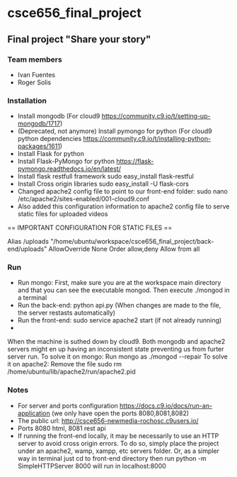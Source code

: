 # csce656_final_project

## Final project "Share your story"

### Team members

- Ivan Fuentes
- Roger Solis


### Installation

- Install mongodb (For cloud9 https://community.c9.io/t/setting-up-mongodb/1717)
- (Deprecated, not anymore) Install pymongo for python (For cloud9 python dependencies https://community.c9.io/t/installing-python-packages/1611)
- Install Flask for python
- Install Flask-PyMongo for python https://flask-pymongo.readthedocs.io/en/latest/
- Install flask restfull framework sudo easy_install flask-restful
- Install Cross origin libraries sudo easy_install -U flask-cors
- Changed apache2 config file to point to our front-end folder: sudo nano /etc/apache2/sites-enabled/001-cloud9.conf
- Also added this configuration information to apache2 config file to serve static files for uploaded videos

== IMPORTANT CONFIGURATION FOR STATIC FILES ==

</Directory>
   Alias /uploads "/home/ubuntu/workspace/csce656_final_project/back-end/uploads"
   <Directory "/home/ubuntu/workspace/csce656_final_project/back-end/uploads">
   AllowOverride None
   Order allow,deny
   Allow from all
</Directory>

### Run

- Run mongo: First, make sure you are at the workspace main directory and that you can see the executable mongod. Then execute ./mongod in a terminal
- Run the back-end: python api.py (When changes are made to the file, the server restasts automatically)
- Run the front-end: sudo service apache2 start (if not already running)
-

When the machine is suthed down by cloud9. Both mongodb and apache2 servers might en up having an inconsistent state preventing us from furter server run.
To solve it on mongo: Run mongo as ./mongod --repair
To solve it on apache2: Remove the file sudo rm /home/ubuntu/lib/apache2/run/apache2.pid

### Notes

- For server and ports configuration https://docs.c9.io/docs/run-an-application (we only have open the ports 8080,8081,8082)
- The public url: http://csce656-newmedia-rochosc.c9users.io/
- Ports 8080 html, 8081 rest api
- If running the front-end locally, it may be necessarily to use an HTTP server to avoid cross origin errors.
  To do so, simply place the project under an apache2, wamp, xampp, etc servers folder.
  Or, as a simpler way in terminal just cd to front-end directory then run
  python -m SimpleHTTPServer 8000
  will run in localhost:8000
